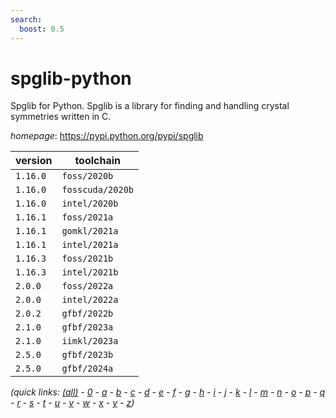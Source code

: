 ```yaml
---
search:
  boost: 0.5
---
```

# spglib-python

Spglib for Python. Spglib is a library for finding and handling crystal symmetries written in C.

*homepage*: <https://pypi.python.org/pypi/spglib>

version | toolchain
--------|----------
``1.16.0`` | ``foss/2020b``
``1.16.0`` | ``fosscuda/2020b``
``1.16.0`` | ``intel/2020b``
``1.16.1`` | ``foss/2021a``
``1.16.1`` | ``gomkl/2021a``
``1.16.1`` | ``intel/2021a``
``1.16.3`` | ``foss/2021b``
``1.16.3`` | ``intel/2021b``
``2.0.0`` | ``foss/2022a``
``2.0.0`` | ``intel/2022a``
``2.0.2`` | ``gfbf/2022b``
``2.1.0`` | ``gfbf/2023a``
``2.1.0`` | ``iimkl/2023a``
``2.5.0`` | ``gfbf/2023b``
``2.5.0`` | ``gfbf/2024a``


*(quick links: [(all)](../index.md) - [0](../0/index.md) - [a](../a/index.md) - [b](../b/index.md) - [c](../c/index.md) - [d](../d/index.md) - [e](../e/index.md) - [f](../f/index.md) - [g](../g/index.md) - [h](../h/index.md) - [i](../i/index.md) - [j](../j/index.md) - [k](../k/index.md) - [l](../l/index.md) - [m](../m/index.md) - [n](../n/index.md) - [o](../o/index.md) - [p](../p/index.md) - [q](../q/index.md) - [r](../r/index.md) - [s](../s/index.md) - [t](../t/index.md) - [u](../u/index.md) - [v](../v/index.md) - [w](../w/index.md) - [x](../x/index.md) - [y](../y/index.md) - [z](../z/index.md))*


